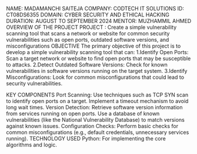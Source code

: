 NAME: MADAMANCHI SAITEJA
COMPANY: CODTECH IT SOLUTIONS
ID: CT08DS6355
DOMAIN: CYBER SECURITY AND ETHICAL HACKING
DURATION: AUGUST TO SEPTEMBER 2024
MENTOR: MUZHAMMIL AHMED
OVERVIEW OF THE PROJECT
PROJECT : Create a simple vulnerability scanning tool that scans a network or website for common security vulnerabilities such as open ports, outdated software versions, and misconfigurations
OBJECTIVE
The primary objective of this project is to develop a simple vulnerability scanning tool that can: 1.Identify Open Ports: Scan a target network or website to find open ports that may be susceptible to attacks. 2.Detect Outdated Software Versions: Check for known vulnerabilities in software versions running on the target system. 3.Identify Misconfigurations: Look for common misconfigurations that could lead to security vulnerabilities.

KEY COMPONENTS
Port Scanning: Use techniques such as TCP SYN scan to identify open ports on a target. Implement a timeout mechanism to avoid long wait times.
Version Detection: Retrieve software version information from services running on open ports. Use a database of known vulnerabilities (like the National Vulnerability Database) to match versions against known issues.
Configuration Checks: Perform basic checks for common misconfigurations (e.g., default credentials, unnecessary services running).
TECHNOLOGY USED
Python: For implementing the core algorithms and logic.
